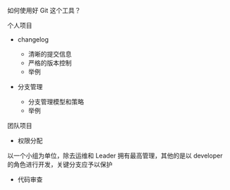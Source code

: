 如何使用好 Git 这个工具？

个人项目

- changelog
  - 清晰的提交信息
  - 严格的版本控制
  - 举例

- 分支管理
  - 分支管理模型和策略
  - 举例

团队项目

- 权限分配

以一个小组为单位，除去运维和 Leader 拥有最高管理，其他的是以 developer 的角色进行开发，关键分支应予以保护

- 代码审查

